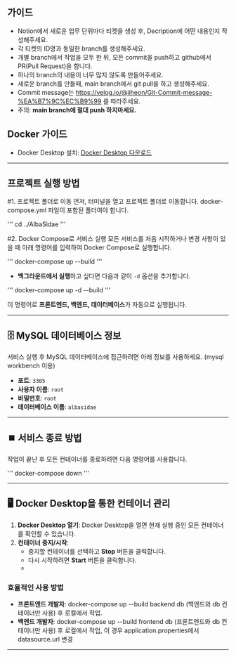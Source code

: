 
## 가이드

- Notion에서 새로운 업무 단위마다 티켓을 생성 후, Decription에 어떤 내용인지 작성해주세요.
- 각 티켓의 ID명과 동일한 branch를 생성해주세요.
- 개별 branch에서 작업을 모두 한 뒤, 모든 commit을 push하고 github에서 PR(Pull Request)을 합니다.
- 하나의 branch의 내용이 너무 많지 않도록 만들어주세요.
- 새로운 branch를 만들때, main branch에서 git pull을 하고 생성해주세요.
- Commit message는 https://velog.io/@jiheon/Git-Commit-message-%EA%B7%9C%EC%B9%99 를 따라주세요.
- 주의: **main branch에 절대 push 하지마세요.**

## Docker 가이드

- Docker Desktop 설치: [Docker Desktop 다운로드](https://www.docker.com/products/docker-desktop)
---

## 프로젝트 실행 방법

#1. 프로젝트 폴더로 이동
먼저, 터미널을 열고 프로젝트 폴더로 이동합니다. docker-compose.yml 파일이 포함된 폴더여야 합니다.

'''
cd ../AlbaSidae
'''

#2. Docker Compose로 서비스 실행
모든 서비스를 처음 시작하거나 변경 사항이 있을 때 아래 명령어를 입력하여 Docker Compose로 실행합니다.

'''
docker-compose up --build
'''

- **백그라운드에서 실행**하고 싶다면 다음과 같이 `-d` 옵션을 추가합니다.

'''
docker-compose up -d --build
'''

이 명령어로 **프론트엔드, 백엔드, 데이터베이스**가 자동으로 실행됩니다.

---

## 🗄️ MySQL 데이터베이스 정보

서비스 실행 후 MySQL 데이터베이스에 접근하려면 아래 정보를 사용하세요. (mysql workbench 이용)

- **포트**: `3305`
- **사용자 이름**: `root`
- **비밀번호**: `root`
- **데이터베이스 이름**: `albasidae`

---

## ⏹️ 서비스 종료 방법

작업이 끝난 후 모든 컨테이너를 종료하려면 다음 명령어를 사용합니다.

'''
docker-compose down
'''

---

## 🖥️ Docker Desktop을 통한 컨테이너 관리

1. **Docker Desktop 열기**: Docker Desktop을 열면 현재 실행 중인 모든 컨테이너를 확인할 수 있습니다.
2. **컨테이너 중지/시작**: 
   - 중지할 컨테이너를 선택하고 **Stop** 버튼을 클릭합니다.
   - 다시 시작하려면 **Start** 버튼을 클릭합니다.
   - 
### 효율적인 사용 방법
- **프론트엔드 개발자**: docker-compose up --build backend db (백엔드와 db 컨테이너만 사용) 후 로컬에서 작업.
- **백엔드 개발자**: docker-compose up --build frontend db (프론트엔드와 db 컨테이너만 사용) 후 로컬에서 작업, 이 경우 application.properties에서 datasource.url 변경
---


